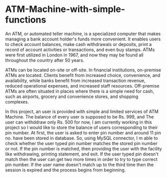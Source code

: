 # ATM-Machine-with-simple-functions
An ATM, or automated teller machine, is a specialized computer that makes managing a bank account holder's funds more convenient. 
It enables users to check account balances, make cash withdrawals or deposits, print a record of account activities or transactions, and even buy stamps.
ATMs were first utilized in London in 1967, and now they may be found all throughout the country after 50 years.

ATMs can be located on-site or off-site. In financial institutions, on-premise ATMs are located. 
Clients benefit from increased choice, convenience, and availability, while banks benefit 
from increased transaction revenue, reduced operational expenses, and increased staff resources.
Off-premise ATMs are often situated in places where there is a simple need for cash, 
such as airports, grocery and convenience stores, and shopping complexes.

In this project, an user is provided with simple and limited services of ATM Machine.
The balance of every user is supposed to be Rs. 999, and The user can withddraw only Rs. 500 for now,
I am currently working in this project so I would like to store the balance of users corresponding to their
pin number. At first, the user is asked to enter pin number and around 11 pin no. have been stored in database.
So, using MySQL connector, I m able to check whether the user typed pin number matches the stored pin number
or not. If the pin number is matched, then providing the user with the facility like withdrawing, printing
statement, and exit. If the user typed pin doesn't match then the user can get two more times in order to 
try to type correct pin number. If the user name doesn't match up to the third time then the session is expired
and the process begins from beginning.
